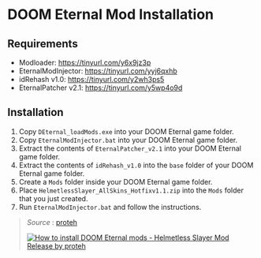 # DOOM Eternal Mod Installation

## Requirements
* Modloader: https://tinyurl.com/y6x9jz3p
* EternalModInjector: https://tinyurl.com/yyj6qxhb
* idRehash v1.0: https://tinyurl.com/y2wh3ps5
* EternalPatcher v2.1: https://tinyurl.com/y5wp4o9d 

## Installation
1. Copy `DEternal_loadMods.exe` into your DOOM Eternal game folder.
2. Copy `EternalModInjector.bat` into your DOOM Eternal game folder.
3. Extract the contents of `EternalPatcher_v2.1` into your DOOM Eternal game folder.
4. Extract the contents of `idRehash_v1.0` into the `base` folder of your DOOM Eternal game folder.
5. Create a `Mods` folder inside your DOOM Eternal game folder.
6. Place `HelmetlessSlayer_AllSkins_Hotfixv1.1.zip` into the `Mods` folder that you just created.
7. Run `EternalModInjector.bat` and follow the instructions.

> _Source_ : [proteh](https://www.youtube.com/watch?v=jM2Q_ENcvB4&ab_channel=proteh)
>
> [![How to install DOOM Eternal mods - Helmetless Slayer Mod Release by proteh](https://img.youtube.com/vi/jM2Q_ENcvB4/0.jpg)](https://www.youtube.com/watch?v=jM2Q_ENcvB4&ab_channel=proteh)
